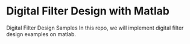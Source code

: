 # Digital Filter Design with Matlab
 Digital Filter Design Samples
 In this repo, we will implement digital filter design examples on matlab.
